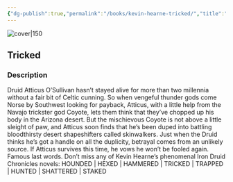 ```yaml
---
{"dg-publish":true,"permalink":"/books/kevin-hearne-tricked/","title":"\"Tricked\"","tags":["Fantasy","druid"]}
---
```




![cover|150](http://books.google.com/books/content?id=GKhUELDchHIC&printsec=frontcover&img=1&zoom=1&edge=curl&source=gbs_api)

## Tricked

### Description

Druid Atticus O’Sullivan hasn’t stayed alive for more than two millennia without a fair bit of Celtic cunning. So when vengeful thunder gods come Norse by Southwest looking for payback, Atticus, with a little help from the Navajo trickster god Coyote, lets them think that they’ve chopped up his body in the Arizona desert. But the mischievous Coyote is not above a little sleight of paw, and Atticus soon finds that he’s been duped into battling bloodthirsty desert shapeshifters called skinwalkers. Just when the Druid thinks he’s got a handle on all the duplicity, betrayal comes from an unlikely source. If Atticus survives this time, he vows he won’t be fooled again. Famous last words. Don’t miss any of Kevin Hearne’s phenomenal Iron Druid Chronicles novels: HOUNDED | HEXED | HAMMERED | TRICKED | TRAPPED | HUNTED | SHATTERED | STAKED
```